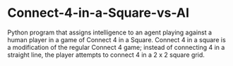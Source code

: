 # Connect-4-in-a-Square-vs-AI
Python program that assigns intelligence to an agent playing against a human player in a game of Connect 4 in a Square. Connect 4 in a square is a modification of the regular Connect 4 game; instead of connecting 4 in a straight line, the player attempts to connect 4 in a 2 x 2 square grid.
